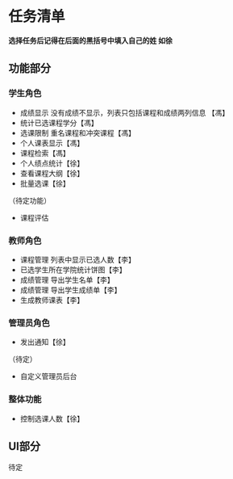# 任务清单   

**选择任务后记得在后面的黑括号中填入自己的姓 如徐**

## 功能部分

### 学生角色
* 成绩显示 没有成绩不显示，列表只包括课程和成绩两列信息 【馮】
* 统计已选课程学分【馮】
* 选课限制 重名课程和冲突课程【馮】
* 个人课表显示【馮】
* 课程检索【馮】
* 个人绩点统计【徐】
* 查看课程大纲【徐】
* 批量选课【徐】  

（待定功能）  

* 课程评估

### 教师角色
* 课程管理 列表中显示已选人数【李】
* 已选学生所在学院统计饼图【李】
* 成绩管理 导出学生名单【李】
* 成绩管理 导出学生成绩单【李】
* 生成教师课表【李】

### 管理员角色
* 发出通知【徐】  

（待定）  

* 自定义管理员后台

### 整体功能
* 控制选课人数【徐】

## UI部分
待定
